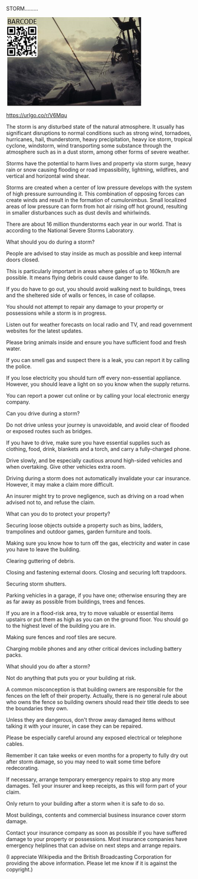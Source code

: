 STORM.........


![STORM](https://github.com/ywangnccu/ywang/blob/main/images/STORM.jpg)

https://urlgo.co/r/V6Mqu

The storm is any disturbed state of the natural atmosphere. It usually has significant disruptions to normal conditions such as strong wind, tornadoes, hurricanes, hail, thunderstorm, 
heavy precipitation, heavy ice storm, tropical cyclone, windstorm, wind transporting some substance through the atmosphere such as in a dust storm, among other forms of severe weather.

Storms have the potential to harm lives and property via storm surge, heavy rain or snow causing flooding or road impassibility, lightning, wildfires, and vertical and horizontal wind shear.

Storms are created when a center of low pressure develops with the system of high pressure surrounding it. This combination of opposing forces can create winds and result in the formation of cumulonimbus. 
Small localized areas of low pressure can form from hot air rising off hot ground, resulting in smaller disturbances such as dust devils and whirlwinds.

There are about 16 million thunderstorms each year in our world. That is according to the National Severe Storms Laboratory.

 

What should you do during a storm?


People are advised to stay inside as much as possible and keep internal doors closed.

This is particularly important in areas where gales of up to 160km/h are possible. It means flying debris could cause danger to life.

If you do have to go out, you should avoid walking next to buildings, trees and the sheltered side of walls or fences, in case of collapse.

You should not attempt to repair any damage to your property or possessions while a storm is in progress.

Listen out for weather forecasts on local radio and TV, and read government websites for the latest updates.

Please bring animals inside and ensure you have sufficient food and fresh water.

If you can smell gas and suspect there is a leak, you can report it by calling the police.

If you lose electricity you should turn off every non-essential appliance. However, you should leave a light on so you know when the supply returns.

You can report a power cut online or by calling your local electronic energy company.

 

Can you drive during a storm?


Do not drive unless your journey is unavoidable, and avoid clear of flooded or exposed routes such as bridges.

If you have to drive, make sure you have essential supplies such as clothing, food, drink, blankets and a torch, and carry a fully-charged phone.

Drive slowly, and be especially cautious around high-sided vehicles and when overtaking. Give other vehicles extra room.

Driving during a storm does not automatically invalidate your car insurance. However, it may make a claim more difficult.

An insurer might try to prove negligence, such as driving on a road when advised not to, and refuse the claim.

 

What can you do to protect your property?


Securing loose objects outside a property such as bins, ladders, trampolines and outdoor games, garden furniture and tools.

Making sure you know how to turn off the gas, electricity and water in case you have to leave the building.

Clearing guttering of debris.

Closing and fastening external doors. Closing and securing loft trapdoors.

Securing storm shutters.

Parking vehicles in a garage, if you have one; otherwise ensuring they are as far away as possible from buildings, trees and fences.

If you are in a flood-risk area, try to move valuable or essential items upstairs or put them as high as you can on the ground floor. You should go to the highest level of the building you are in.

Making sure fences and roof tiles are secure.

Charging mobile phones and any other critical devices including battery packs.



What should you do after a storm?


Not do anything that puts you or your building at risk.

A common misconception is that building owners are responsible for the fences on the left of their property. 
Actually, there is no general rule about who owns the fence so building owners should read their title deeds to see the boundaries they own.


Unless they are dangerous, don't throw away damaged items without talking it with your insurer, in case they can be repaired.

Please be especially careful around any exposed electrical or telephone cables.

Remember it can take weeks or even months for a property to fully dry out after storm damage, so you may need to wait some time before redecorating.

If necessary, arrange temporary emergency repairs to stop any more damages. Tell your insurer and keep receipts, as this will form part of your claim.

Only return to your building after a storm when it is safe to do so.

Most buildings, contents and commercial business insurance cover storm damage.

Contact your insurance company as soon as possible if you have suffered damage to your property or possessions. Most insurance companies have emergency helplines that can advise on next steps and arrange repairs.


(I appreciate Wikipedia and the British Broadcasting Corporation for providing the above information. Please let me know if it is against the copyright.)
